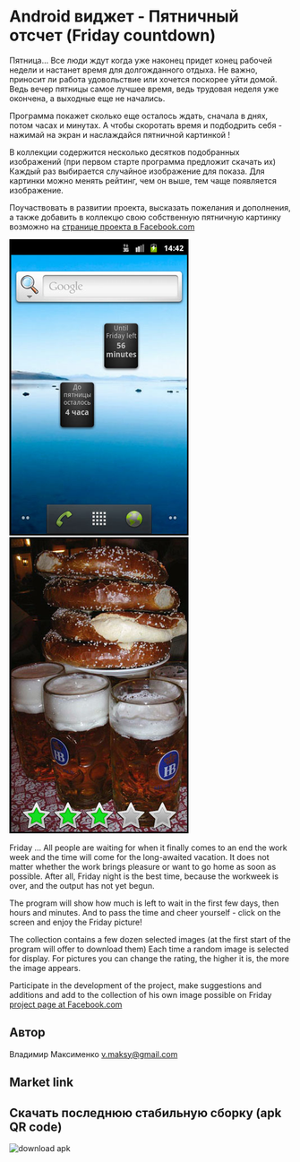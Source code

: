 # Android виджет - Пятничный отсчет (Friday countdown)

Пятница... Все люди ждут когда уже наконец придет конец рабочей недели и настанет время для долгожданного отдыха.
Не важно, приносит ли работа удовольствие или хочется поскорее уйти домой.
Ведь вечер пятницы самое лучшее время, ведь трудовая неделя уже окончена, а выходные еще не начались.

Программа покажет сколько еще осталось ждать, сначала в днях, потом часах и минутах.
А чтобы скоротать время и подбодрить себя - нажимай на экран и наслаждайся пятничной картинкой !

В коллекции содержится несколько десятков подобранных изображений (при первом старте программа предложит скачать их)
Каждый раз выбирается случайное изображение для показа. 
Для картинки можно менять рейтинг, чем он выше, тем чаще появляется изображение.

Поучаствовать в развитии проекта, высказать пожелания и дополнения, 
а также добавить в коллекцю свою собственную пятничную картинку возможно на 
[странице проекта в Facebook.com](http://www.facebook.com/groups/346930055333462/)  

![Friday countdown widget](https://github.com/Voldemar123/andriod-friday-countdown/blob/master/_design/screenshot_small2.jpg) 
&nbsp;&nbsp; ![Friday picture](https://github.com/Voldemar123/andriod-friday-countdown/blob/master/_design/screenshot_small1.jpg)

Friday ... All people are waiting for when it finally comes to an end the work week and the time will come for the long-awaited vacation.
It does not matter whether the work brings pleasure or want to go home as soon as possible.
After all, Friday night is the best time, because the workweek is over, and the output has not yet begun.

The program will show how much is left to wait in the first few days, then hours and minutes.
And to pass the time and cheer yourself - click on the screen and enjoy the Friday picture!

The collection contains a few dozen selected images (at the first start of the program will offer to download them)
Each time a random image is selected for display.
For pictures you can change the rating, the higher it is, the more the image appears.

Participate in the development of the project, make suggestions and additions
and add to the collection of his own image possible on Friday
[project page at Facebook.com](http://www.facebook.com/groups/346930055333462/) 


## Автор
Владимир Максименко  v.maksy@gmail.com

## Market link

## Скачать последнюю стабильную сборку (apk QR code)
![download apk](http://www.4shared.com/main/qrcode?file=QE3dj-Zu "download apk")
